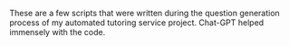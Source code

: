 These are a few scripts that were written during the question generation process of my automated tutoring service project.  Chat-GPT helped immensely with the code.
